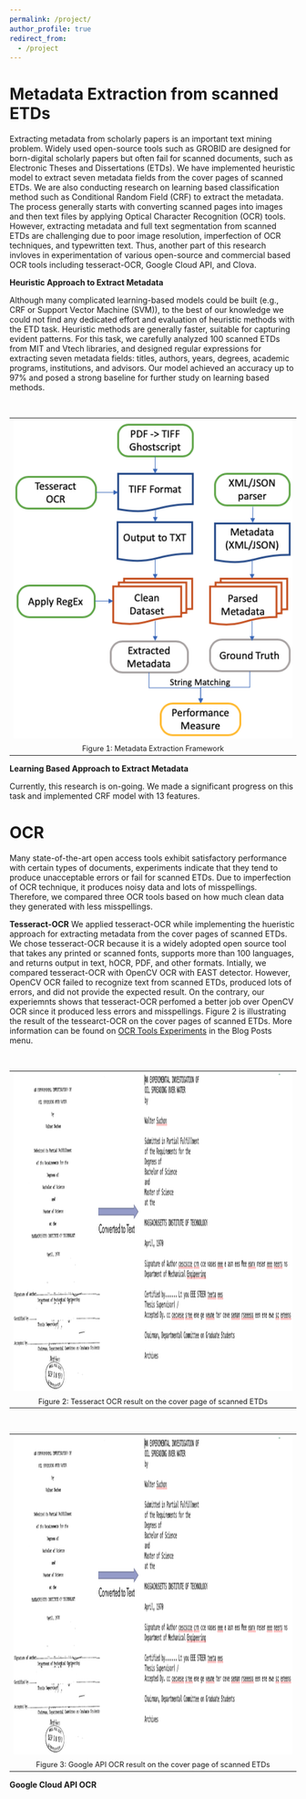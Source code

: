 ```yaml
---
permalink: /project/
author_profile: true
redirect_from: 
  - /project
---
```


Metadata Extraction from scanned ETDs
======
Extracting metadata from scholarly papers is an important text mining problem. Widely used open-source tools such as GROBID are designed for born-digital scholarly papers but often fail for scanned documents, such as Electronic Theses and Dissertations (ETDs). We have implemented heuristic model to extract seven metadata fields from the cover pages of scanned ETDs. We are also conducting research on learning based classification method such as Conditional Random Field (CRF) to extract the metadata. The process generally starts with converting scanned pages into images and then text files by applying Optical Character Recognition (OCR) tools. However, extracting metadata and full text segmentation from scanned ETDs are challenging due to poor image resolution, imperfection of OCR techniques, and typewritten text. Thus, another part of this research invloves in experimentation of various open-source and commercial based OCR tools including tesseract-OCR, Google Cloud API, and Clova.

**Heuristic Approach to Extract Metadata**


Although many complicated learning-based models could be built (e.g., CRF or Support Vector Machine (SVM)), to the best of our knowledge we could not find any dedicated effort and evaluation of heuristic methods with the ETD task. Heuristic methods are generally faster, suitable for capturing evident patterns. For this task, we carefully analyzed 100 scanned ETDs from MIT and Vtech libraries, and designed regular expressions for extracting seven metadata fields: titles, authors, years, degrees, academic programs, institutions, and advisors. Our model achieved an accuracy up to 97% and posed a strong baseline for further study on learning based methods.
<div style="text-align: justify;">
<br /></div>
<table align="center" cellpadding="0" cellspacing="0" class="tr-caption-container" style="margin-left: auto; margin-right: auto; text-align: center;"><tbody>
<tr><td style="text-align: center;"><a href="/images/flowchart-ETDMiner.png" style="margin-left: auto; margin-right: auto;"><img border="0" data-original-height="833" data-original-width="949" height="560" src="/images/flowchart-ETDMiner.png" width="640" /></a></td></tr>
<tr><td class="tr-caption" style="text-align: center;"><span style="font-size: 12.8px;">Figure 1: Metadata Extraction Framework</span></td></tr>
</tbody></table>

**Learning Based Approach to Extract Metadata**

Currently, this research is on-going. We made a significant progress on this task and implemented CRF model with 13 features.

OCR
======
Many state-of-the-art open access tools exhibit satisfactory performance with certain types of documents, experiments indicate that they tend to produce unacceptable errors or fail for scanned ETDs. Due to imperfection of OCR technique, it produces noisy data and lots of misspellings. Therefore, we compared three OCR tools based on how much clean data they generated with less misspellings.

**Tesseract-OCR**
We applied tesseract-OCR while implementing the hueristic approach for extracting metadata from the cover pages of scanned ETDs. We chose tesseract-OCR because it is a widely adopted open source tool that takes any printed or scanned fonts, supports more than 100 languages, and returns output in text, hOCR, PDF, and other formats. Intially, we compared tesseract-OCR with OpenCV OCR with EAST detector. However, OpenCV OCR failed to recognize text from scanned ETDs, produced lots of errors, and did not provide the expected result. On the contrary, our experiemnts shows that tesseract-OCR perfomed a better job over OpenCV OCR since it produced less errors and misspellings. Figure 2 is illustrating the result of the tessearct-OCR on the cover pages of scanned ETDs. More information can be found on <a href="https://lamps-lab.github.io/posts/2020/05/blog-post-1/">OCR Tools Experiments</a> in the Blog Posts menu.
<div style="text-align: justify;">
<br /></div>
<table align="center" cellpadding="0" cellspacing="0" class="tr-caption-container" style="margin-left: auto; margin-right: auto; text-align: center;"><tbody>
<tr><td style="text-align: center;"><a href="/images/tesseract-text.png" style="margin-left: auto; margin-right: auto;"><img border="0" data-original-height="833" data-original-width="949" height="560" src="/images/tesseract-text.png" width="640" /></a></td></tr>
<tr><td class="tr-caption" style="text-align: center;"><span style="font-size: 12.8px;">Figure 2: Tesseract OCR result on the cover page of scanned ETDs</span></td></tr>
</tbody></table>
<div style="text-align: justify;">
<br /></div>
<table align="center" cellpadding="0" cellspacing="0" class="tr-caption-container" style="margin-left: auto; margin-right: auto; text-align: center;"><tbody>
<tr><td style="text-align: center;"><a href="/images/tesseract-text.png" style="margin-left: auto; margin-right: auto;"><img border="0" data-original-height="833" data-original-width="949" height="560" src="/images/tesseract-text.png" width="640" /></a></td></tr>
<tr><td class="tr-caption" style="text-align: center;"><span style="font-size: 12.8px;">Figure 3: Google API OCR result on the cover page of scanned ETDs</span></td></tr>
</tbody></table>

**Google Cloud API OCR**





